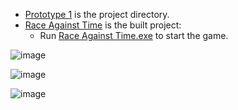 - [Prototype 1](Prototype%201) is the project directory.
- [Race Against Time](Race%20Against%20Time) is the built project:
  - Run [Race Against Time.exe](Race%20Against%20Time/Race%20Against%20Time.exe) to start the game.

![image](https://github.com/user-attachments/assets/805c3095-264c-43be-b2b8-698816e4ce9f)

![image](https://github.com/user-attachments/assets/407bdbad-50c6-4d18-a872-5715cc318b53)

![image](https://github.com/user-attachments/assets/ec7f68e8-eddb-4a35-be7e-993a899d2a23)



